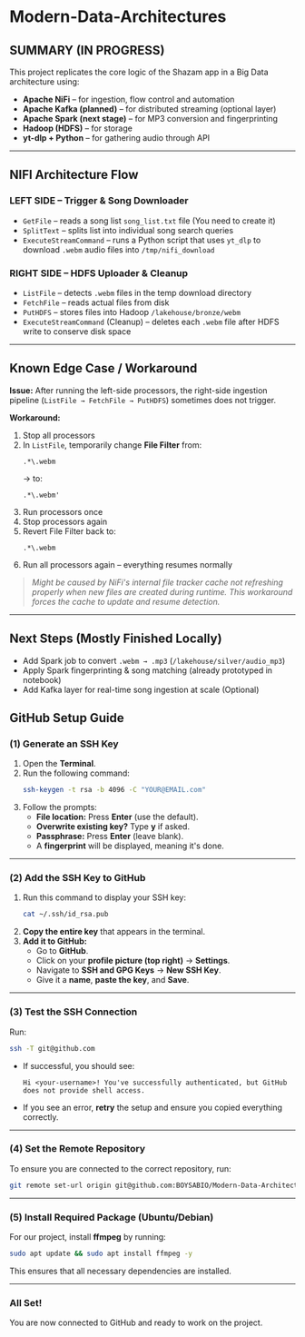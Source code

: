 # Modern-Data-Architectures

## SUMMARY (IN PROGRESS)
This project replicates the core logic of the Shazam app in a Big Data architecture using:

- **Apache NiFi** – for ingestion, flow control and automation  
- **Apache Kafka (planned)** – for distributed streaming (optional layer)  
- **Apache Spark (next stage)** – for MP3 conversion and fingerprinting  
- **Hadoop (HDFS)** – for storage
- **yt-dlp + Python** – for gathering audio through API

---

## NIFI Architecture Flow

### LEFT SIDE – Trigger & Song Downloader
- `GetFile` – reads a song list `song_list.txt` file (You need to create it)  
- `SplitText` – splits list into individual song search queries  
- `ExecuteStreamCommand` – runs a Python script that uses `yt_dlp` to download `.webm` audio files into `/tmp/nifi_download`  

### RIGHT SIDE – HDFS Uploader & Cleanup
- `ListFile` – detects `.webm` files in the temp download directory  
- `FetchFile` – reads actual files from disk  
- `PutHDFS` – stores files into Hadoop `/lakehouse/bronze/webm`  
- `ExecuteStreamCommand` (Cleanup) – deletes each `.webm` file after HDFS write to conserve disk space  
 
---

## Known Edge Case / Workaround

**Issue:** After running the left-side processors, the right-side ingestion pipeline (`ListFile → FetchFile → PutHDFS`) sometimes does not trigger.

**Workaround:**
1. Stop all processors
2. In `ListFile`, temporarily change **File Filter** from:
   ```
   .*\.webm
   ```
   → to:
   ```
   .*\.webm'
   ```
3. Run processors once
4. Stop processors again
5. Revert File Filter back to:
   ```
   .*\.webm
   ```
6. Run all processors again – everything resumes normally

> *Might be caused by NiFi's internal file tracker cache not refreshing properly when new files are created during runtime. This workaround forces the cache to update and resume detection.*

---

## Next Steps (Mostly Finished Locally)
- Add Spark job to convert `.webm → .mp3` (`/lakehouse/silver/audio_mp3`)
- Apply Spark fingerprinting & song matching (already prototyped in notebook)
- Add Kafka layer for real-time song ingestion at scale (Optional)

## **GitHub Setup Guide**

### (1) Generate an SSH Key
1. Open the **Terminal**.
2. Run the following command:
   ```sh
   ssh-keygen -t rsa -b 4096 -C "YOUR@EMAIL.com"
   ```
3. Follow the prompts:
   - **File location:** Press **Enter** (use the default).
   - **Overwrite existing key?** Type **y** if asked.
   - **Passphrase:** Press **Enter** (leave blank).
   - A **fingerprint** will be displayed, meaning it's done.

---

### (2) Add the SSH Key to GitHub
1. Run this command to display your SSH key:
   ```sh
   cat ~/.ssh/id_rsa.pub
   ```
2. **Copy the entire key** that appears in the terminal.
3. **Add it to GitHub:**
   - Go to **GitHub**.
   - Click on your **profile picture (top right)** → **Settings**.
   - Navigate to **SSH and GPG Keys** → **New SSH Key**.
   - Give it a **name**, **paste the key**, and **Save**.

---

### (3) Test the SSH Connection
Run:
```sh
ssh -T git@github.com
```
- If successful, you should see:
  ```
  Hi <your-username>! You've successfully authenticated, but GitHub does not provide shell access.
  ```
- If you see an error, **retry** the setup and ensure you copied everything correctly.

---

### (4) Set the Remote Repository
To ensure you are connected to the correct repository, run:
```sh
git remote set-url origin git@github.com:BOYSABIO/Modern-Data-Architectures.git
```

---

### (5) Install Required Package (Ubuntu/Debian)
For our project, install **ffmpeg** by running:
```sh
sudo apt update && sudo apt install ffmpeg -y
```
This ensures that all necessary dependencies are installed.

---

### All Set!
You are now connected to GitHub and ready to work on the project.